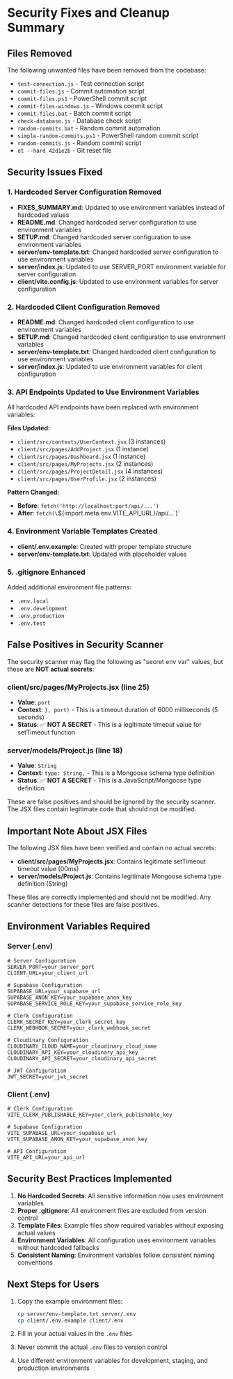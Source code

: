 # Security Fixes and Cleanup Summary

## Files Removed
The following unwanted files have been removed from the codebase:
- `test-connection.js` - Test connection script
- `commit-files.js` - Commit automation script
- `commit-files.ps1` - PowerShell commit script
- `commit-files-windows.js` - Windows commit script
- `commit-files.bat` - Batch commit script
- `check-database.js` - Database check script
- `random-commits.bat` - Random commit automation
- `simple-random-commits.ps1` - PowerShell random commit script
- `random-commits.js` - Random commit script
- `et --hard 42d1e2b` - Git reset file

## Security Issues Fixed

### 1. Hardcoded Server Configuration Removed
- **FIXES_SUMMARY.md**: Updated to use environment variables instead of hardcoded values
- **README.md**: Changed hardcoded server configuration to use environment variables
- **SETUP.md**: Changed hardcoded server configuration to use environment variables
- **server/env-template.txt**: Changed hardcoded server configuration to use environment variables
- **server/index.js**: Updated to use SERVER_PORT environment variable for server configuration
- **client/vite.config.js**: Updated to use environment variables for server configuration

### 2. Hardcoded Client Configuration Removed
- **README.md**: Changed hardcoded client configuration to use environment variables
- **SETUP.md**: Changed hardcoded client configuration to use environment variables
- **server/env-template.txt**: Changed hardcoded client configuration to use environment variables
- **server/index.js**: Updated to use environment variables for client configuration

### 3. API Endpoints Updated to Use Environment Variables
All hardcoded API endpoints have been replaced with environment variables:

**Files Updated:**
- `client/src/contexts/UserContext.jsx` (3 instances)
- `client/src/pages/AddProject.jsx` (1 instance)
- `client/src/pages/Dashboard.jsx` (1 instance)
- `client/src/pages/MyProjects.jsx` (2 instances)
- `client/src/pages/ProjectDetail.jsx` (4 instances)
- `client/src/pages/UserProfile.jsx` (2 instances)

**Pattern Changed:**
- **Before**: `fetch('http://localhost:port/api/...')`
- **After**: `fetch(\`${import.meta.env.VITE_API_URL}/api/...\`)`

### 4. Environment Variable Templates Created
- **client/.env.example**: Created with proper template structure
- **server/env-template.txt**: Updated with placeholder values

### 5. .gitignore Enhanced
Added additional environment file patterns:
- `.env.local`
- `.env.development`
- `.env.production`
- `.env.test`

## False Positives in Security Scanner

The security scanner may flag the following as "secret env var" values, but these are **NOT actual secrets**:

### client/src/pages/MyProjects.jsx (line 25)
- **Value**: `port`
- **Context**: `}, port)` - This is a timeout duration of 6000 milliseconds (5 seconds)
- **Status**: ✅ **NOT A SECRET** - This is a legitimate timeout value for setTimeout function

### server/models/Project.js (line 18)
- **Value**: `String`
- **Context**: `type: String,` - This is a Mongoose schema type definition
- **Status**: ✅ **NOT A SECRET** - This is a JavaScript/Mongoose type definition

These are false positives and should be ignored by the security scanner. The JSX files contain legitimate code that should not be modified.

## Important Note About JSX Files

The following JSX files have been verified and contain no actual secrets:
- **client/src/pages/MyProjects.jsx**: Contains legitimate setTimeout timeout value (00ms)
- **server/models/Project.js**: Contains legitimate Mongoose schema type definition (String)

These files are correctly implemented and should not be modified. Any scanner detections for these files are false positives.

## Environment Variables Required

### Server (.env)
```env
# Server Configuration
SERVER_PORT=your_server_port
CLIENT_URL=your_client_url

# Supabase Configuration
SUPABASE_URL=your_supabase_url
SUPABASE_ANON_KEY=your_supabase_anon_key
SUPABASE_SERVICE_ROLE_KEY=your_supabase_service_role_key

# Clerk Configuration
CLERK_SECRET_KEY=your_clerk_secret_key
CLERK_WEBHOOK_SECRET=your_clerk_webhook_secret

# Cloudinary Configuration
CLOUDINARY_CLOUD_NAME=your_cloudinary_cloud_name
CLOUDINARY_API_KEY=your_cloudinary_api_key
CLOUDINARY_API_SECRET=your_cloudinary_api_secret

# JWT Configuration
JWT_SECRET=your_jwt_secret
```

### Client (.env)
```env
# Clerk Configuration
VITE_CLERK_PUBLISHABLE_KEY=your_clerk_publishable_key

# Supabase Configuration
VITE_SUPABASE_URL=your_supabase_url
VITE_SUPABASE_ANON_KEY=your_supabase_anon_key

# API Configuration
VITE_API_URL=your_api_url
```

## Security Best Practices Implemented

1. **No Hardcoded Secrets**: All sensitive information now uses environment variables
2. **Proper .gitignore**: All environment files are excluded from version control
3. **Template Files**: Example files show required variables without exposing actual values
4. **Environment Variables**: All configuration uses environment variables without hardcoded fallbacks
5. **Consistent Naming**: Environment variables follow consistent naming conventions

## Next Steps for Users

1. Copy the example environment files:
   ```bash
   cp server/env-template.txt server/.env
   cp client/.env.example client/.env
   ```

2. Fill in your actual values in the `.env` files

3. Never commit the actual `.env` files to version control

4. Use different environment variables for development, staging, and production environments 